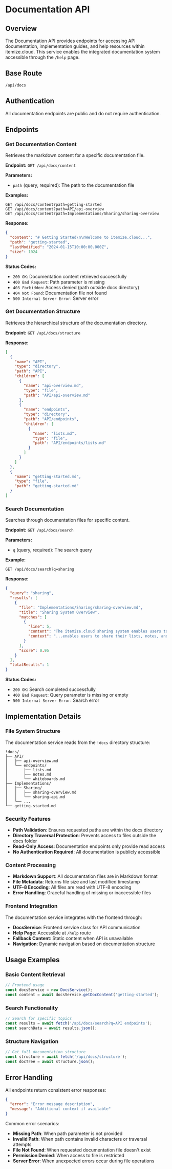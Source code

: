 # Documentation API

## Overview

The Documentation API provides endpoints for accessing API documentation, implementation guides, and help resources within itemize.cloud. This service enables the integrated documentation system accessible through the `/help` page.

## Base Route

`/api/docs`

## Authentication

All documentation endpoints are public and do not require authentication.

## Endpoints

### Get Documentation Content

Retrieves the markdown content for a specific documentation file.

**Endpoint:** `GET /api/docs/content`

**Parameters:**
- `path` (query, required): The path to the documentation file

**Examples:**
```
GET /api/docs/content?path=getting-started
GET /api/docs/content?path=API/api-overview
GET /api/docs/content?path=Implementations/Sharing/sharing-overview
```

**Response:**
```json
{
  "content": "# Getting Started\n\nWelcome to itemize.cloud...",
  "path": "getting-started",
  "lastModified": "2024-01-15T10:00:00.000Z",
  "size": 1024
}
```

**Status Codes:**
- `200 OK`: Documentation content retrieved successfully
- `400 Bad Request`: Path parameter is missing
- `403 Forbidden`: Access denied (path outside docs directory)
- `404 Not Found`: Documentation file not found
- `500 Internal Server Error`: Server error

### Get Documentation Structure

Retrieves the hierarchical structure of the documentation directory.

**Endpoint:** `GET /api/docs/structure`

**Response:**
```json
[
  {
    "name": "API",
    "type": "directory",
    "path": "API",
    "children": [
      {
        "name": "api-overview.md",
        "type": "file",
        "path": "API/api-overview.md"
      },
      {
        "name": "endpoints",
        "type": "directory", 
        "path": "API/endpoints",
        "children": [
          {
            "name": "lists.md",
            "type": "file",
            "path": "API/endpoints/lists.md"
          }
        ]
      }
    ]
  },
  {
    "name": "getting-started.md",
    "type": "file",
    "path": "getting-started.md"
  }
]
```

### Search Documentation

Searches through documentation files for specific content.

**Endpoint:** `GET /api/docs/search`

**Parameters:**
- `q` (query, required): The search query

**Example:**
```
GET /api/docs/search?q=sharing
```

**Response:**
```json
{
  "query": "sharing",
  "results": [
    {
      "file": "Implementations/Sharing/sharing-overview.md",
      "title": "Sharing System Overview",
      "matches": [
        {
          "line": 5,
          "content": "The itemize.cloud sharing system enables users to share...",
          "context": "...enables users to share their lists, notes, and whiteboards..."
        }
      ],
      "score": 0.95
    }
  ],
  "totalResults": 1
}
```

**Status Codes:**
- `200 OK`: Search completed successfully
- `400 Bad Request`: Query parameter is missing or empty
- `500 Internal Server Error`: Search error

## Implementation Details

### File System Structure

The documentation service reads from the `!docs` directory structure:

```
!docs/
├── API/
│   ├── api-overview.md
│   └── endpoints/
│       ├── lists.md
│       ├── notes.md
│       └── whiteboards.md
├── Implementations/
│   ├── Sharing/
│   │   ├── sharing-overview.md
│   │   └── sharing-api.md
│   └── ...
└── getting-started.md
```

### Security Features

- **Path Validation**: Ensures requested paths are within the docs directory
- **Directory Traversal Protection**: Prevents access to files outside the docs folder
- **Read-Only Access**: Documentation endpoints only provide read access
- **No Authentication Required**: All documentation is publicly accessible

### Content Processing

- **Markdown Support**: All documentation files are in Markdown format
- **File Metadata**: Returns file size and last modified timestamp
- **UTF-8 Encoding**: All files are read with UTF-8 encoding
- **Error Handling**: Graceful handling of missing or inaccessible files

### Frontend Integration

The documentation service integrates with the frontend through:

- **DocsService**: Frontend service class for API communication
- **Help Page**: Accessible at `/help` route
- **Fallback Content**: Static content when API is unavailable
- **Navigation**: Dynamic navigation based on documentation structure

## Usage Examples

### Basic Content Retrieval

```javascript
// Frontend usage
const docsService = new DocsService();
const content = await docsService.getDocContent('getting-started');
```

### Search Functionality

```javascript
// Search for specific topics
const results = await fetch('/api/docs/search?q=API endpoints');
const searchData = await results.json();
```

### Structure Navigation

```javascript
// Get full documentation structure
const structure = await fetch('/api/docs/structure');
const docTree = await structure.json();
```

## Error Handling

All endpoints return consistent error responses:

```json
{
  "error": "Error message description",
  "message": "Additional context if available"
}
```

Common error scenarios:
- **Missing Path**: When path parameter is not provided
- **Invalid Path**: When path contains invalid characters or traversal attempts
- **File Not Found**: When requested documentation file doesn't exist
- **Permission Denied**: When access to file is restricted
- **Server Error**: When unexpected errors occur during file operations
